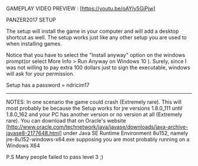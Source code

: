 GAMEPLAY VIDEO PREVIEW : [https://youtu.be/oAYIy5GiPjw] 

PANZER2017 SETUP

The setup will install the game in your computer and will add a desktop shortcut as well. The setup works just like any other setup you are used to when installing games. 

Notice that you have to select the "Install anyway" option on the windows prompt(or select More Info > Run Anyway on Windows 10  ). Surely, since I was not willing to pay extra 100 dollars just to sign the executable, windows will ask for your permission. 

Setup has a password = ndricim17
************************************************************************************************************************************
NOTES:
In one scenario the game could crash (Extremely rare). This will most probably be because the Setup works for jre versions 1.8.0_111 until 1.8.0_162 and your PC has another version or no version at all (Extremely rare). You can download that on Oracle's website [http://www.oracle.com/technetwork/java/javase/downloads/java-archive-javase8-2177648.html] under Java SE Runtime Environment 8u152, namely jre-8u152-windows-x64.exe supposing you are most probably running on a Windows X64

P.S Many people failed to pass level 3 ;) 
